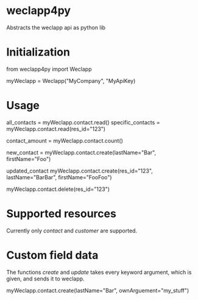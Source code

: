 # weclapp4py
Abstracts the weclapp api as python lib

# Initialization
from weclapp4py import Weclapp

myWeclapp = Weclapp("MyCompany", "MyApiKey)

# Usage
all_contacts = myWeclapp.contact.read()
specific_contacts = myWeclapp.contact.read(res_id="123")

contact_amount = myWeclapp.contact.count()

new_contact = myWeclapp.contact.create(lastName="Bar", firstName="Foo")

updated_contact myWeclapp.contact.create(res_id="123", lastName="BarBar", firstName="FooFoo")

myWeclapp.contact.delete(res_id="123")

# Supported resources
Currently only *contact* and *customer* are supported.

# Custom field data
The functions *create* and *update* takes every keyword argument, which is given, and sends it to weclapp.

myWeclapp.contact.create(lastName="Bar", ownArguement="my_stuff")

